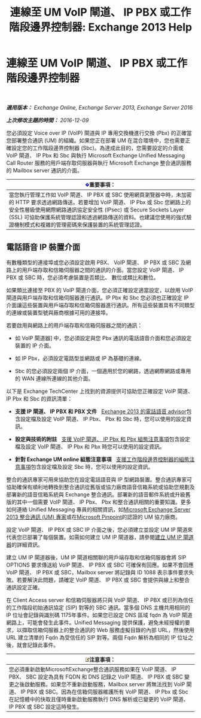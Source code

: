﻿---
title: '連線至 UM VoIP 閘道、 IP PBX 或工作階段邊界控制器: Exchange 2013 Help'
TOCTitle: 連線至 UM VoIP 閘道、 IP PBX 或工作階段邊界控制器
ms:assetid: a7cecf59-b93a-413b-bb88-29f2669ef2cf
ms:mtpsurl: https://technet.microsoft.com/zh-tw/library/Bb124084(v=EXCHG.150)
ms:contentKeyID: 50554046
ms.date: 05/21/2018
mtps_version: v=EXCHG.150
ms.translationtype: MT
---

# 連線至 UM VoIP 閘道、 IP PBX 或工作階段邊界控制器

 

_**適用版本：** Exchange Online, Exchange Server 2013, Exchange Server 2016_

_**上次修改主題的時間：** 2016-12-09_

您必須設定 Voice over IP (VoIP) 閘道與 IP 專用交換機進行交換 (Pbx) 的正確當您部署整合通訊 (UM) 的組織。如果您正在部署 UM 在混合環境中，您也需要正確設定您的工作階段邊界控制器 (Sbc)。為達成此目的，您需要設定的介面或 VoIP 閘道、 IP Pbx 和 Sbc 與執行 Microsoft Exchange Unified Messaging Call Router 服務的用戶端存取伺服器與執行 Microsoft Exchange 整合通訊服務的 Mailbox server 通訊的介面。

<table>
<thead>
<tr class="header">
<th><img src="images/Bb124558.important(EXCHG.150).gif" title="重要事項" alt="重要事項" />重要事項：</th>
</tr>
</thead>
<tbody>
<tr class="odd">
<td>當您執行管理工作如 VoIP 閘道、 IP PBX 或 SBC 使用網頁瀏覽器中時，未加密的 HTTP 要求透過網路傳送。若要增加 VoIP 閘道、 IP Pbx 或 Sbc 您網路上的安全性層級使用網際網路通訊協定安全性 (IPsec) 或 Secure Sockets Layer (SSL) 可協助保護系統管理認證和透過網路傳送的資料。也建議您使用的強式驗證機制模式和複雜的管理密碼來保護裝置的系統管理認證。</td>
</tr>
</tbody>
</table>


## 電話語音 IP 裝置介面

有數種類型的連接埠或您必須設定啟用 PBX、 VoIP 閘道、 IP PBX 或 SBC 及網路上的用戶端存取和信箱伺服器之間的通訊的介面。當您設定 VoIP 閘道、 IP PBX 或 SBC 時，您必須考慮裝置是否類比、 數位或類比和數位。

如果類比連接至 PBX 的 VoIP 閘道介面，您必須正確設定適當設定，以啟用 VoIP 閘道與用戶端存取和信箱伺服器進行通訊。IP Pbx 和 Sbc 您必須也正確設定 IP 介面讓這些裝置與用戶端存取和信箱伺服器進行通訊。所有這些裝置具有不同類型的連線或裝置型號與廠商根據可用的連接埠。

若要啟用與網路上的用戶端存取和信箱伺服器之間的通訊：

  - 如 VoIP 閘道器\] 中，您必須設定與您 Pbx 通訊的電話語音介面和您必須設定裝置的 IP 介面。

  - 如 IP Pbx，必須設定電路型並網路或 IP 為基礎的連線。

  - Sbc 的您必須設定兩個 IP 介面，一個適用於您的網路，透過網際網路或專用的 WAN 連線所連線的其他介面。

以下是 Exchange TechCenter 上找到的資源提供可協助您正確設定 VoIP 閘道、 IP Pbx 和 Sbc 的資訊清單：

  - **支援 IP 閘道、 IP PBX 和 PBX 文件**   [Exchange 2013 的電話語音 advisor](telephony-advisor-for-exchange-2013-exchange-2013-help.md)包含設定檔及設定 VoIP 閘道、 IP Pbx、 Pbx 和 Sbc 時，您可以使用的設定資訊。

  - **設定與技術的附註**   [支援 VoIP 閘道、 IP Pbx 和 Pbx 組態注意事項](configuration-notes-for-supported-voip-gateways-ip-pbxs-and-pbxs-exchange-2013-help.md)包含設定檔及設定 VoIP 閘道、 IP Pbx 和 Pbx 時您可以使用的設定資訊。

  - **針對 Exchange UM online 組態注意事項**   [支援工作階段邊界控制器的組態注意事項](configuration-notes-for-supported-session-border-controllers-exchange-2013-help.md)包含設定檔及設定 Sbc 時，您可以使用的設定資訊。

整合的通訊專家可用來協助您在設定電話語音與 IP 型網路裝置。整合通訊專家可協助確保有順利地轉換到整合通訊從舊版或協力廠商語音信箱系統或協助您規劃及部署新的語音信箱系統與 Exchange 整合通訊。部署新的語音郵件系統或升級舊版的其中一個需要 VoIP 閘道、 IP Pbx、 Pbx 和整合通訊相關的重要知識。更多如何連絡 Unified Messaging 專員的相關資訊，如[Microsoft Exchange Server 2013 整合通訊 (UM) 專家](http://go.microsoft.com/fwlink/p/?linkid=262708)或在[Microsoft Pinpoint](https://go.microsoft.com/fwlink/p/?linkid=261951)的認證的 UM 協力廠商。

設定 VoIP 閘道、 IP PBX 或 SBC IP 介面之後，您必須建立並設定 UM IP 閘道來代表您已部署了每個裝置。如需如何建立 UM IP 閘道器，請參閱[建立 UM IP 閘道器](create-a-um-ip-gateway-exchange-2013-help.md)的詳細資訊。

建立 UM IP 閘道器後，UM IP 閘道相關聯的用戶端存取和信箱伺服器會將 SIP OPTIONS 要求傳送給 VoIP 閘道、 IP PBX 或 SBC 可確保有回應。如果不會回應 VoIP 閘道、 IP PBX 或 SBC，Mailbox server 將記錄與 ID 1088 表示事件要求失敗。若要解決此問題，請確定 VoIP 閘道、 IP PBX 或 SBC 會提供與線上和整合通訊設定正確。

在 Client Access server 和信箱伺服器將只與 VoIP 閘道、 IP PBX 或已列為信任的工作階段初始通訊協定 (SIP) 對等的 SBC 通訊。當多個 DNS 主機共用相同的 IP 位址會記錄與識別碼 1175年事件。如果您已設定 DNS 區域 fqdn 為 VoIP 閘道網路上，可能會發生此事件。Unified Messaging 提供保護，避免未經授權的要求，以擷取信箱伺服器上的整合通訊的 Web 服務虛擬目錄的內部 URL，然後使用 URL 建立清單的 Fqdn 為受信任的 SIP 對等。兩個 Fqdn 解析為相同的 IP 位址之後，就會記錄此事件。

<table>
<thead>
<tr class="header">
<th><img src="images/Bb124558.note(EXCHG.150).gif" title="注意事項" alt="注意事項" />注意事項：</th>
</tr>
</thead>
<tbody>
<tr class="odd">
<td>您必須重新啟動MicrosoftExchange整合通訊服務如果在 VoIP 閘道、 IP PBX、 SBC 設定為具有 FQDN 和 DNS 記錄之 VoIP 閘道、 IP PBX 或 SBC 變更之後啟動服務。如果您不重新啟動服務，Mailbox server 將無法找到 VoIP 閘道、 IP PBX 或 SBC。因為在信箱伺服器維護所有 VoIP 閘道、 IP Pbx 或 Sbc 在記憶體中的快取且僅時重新啟動服務執行 DNS 解析或已變更的 VoIP 閘道、 IP PBX 或 SBC 設定這時發生。</td>
</tr>
</tbody>
</table>

